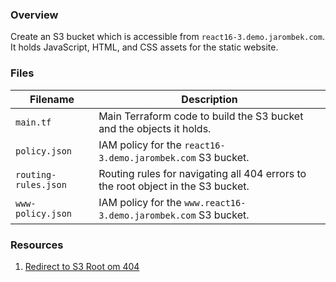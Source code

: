 ### Overview

Create an S3 bucket which is accessible from `react16-3.demo.jarombek.com`.  It holds JavaScript, HTML, and CSS 
assets for the static website.

### Files

| Filename             | Description                                                                             |
|----------------------|-----------------------------------------------------------------------------------------|
| `main.tf`            | Main Terraform code to build the S3 bucket and the objects it holds.                    |
| `policy.json`        | IAM policy for the `react16-3.demo.jarombek.com` S3 bucket.                             |
| `routing-rules.json` | Routing rules for navigating all 404 errors to the root object in the S3 bucket.        |
| `www-policy.json`    | IAM policy for the `www.react16-3.demo.jarombek.com` S3 bucket.                         |

### Resources

1) [Redirect to S3 Root om 404](https://gist.github.com/danilop/d4ff43835e469043e95e)